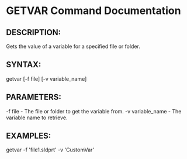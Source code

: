 # GETVAR Command Documentation

## DESCRIPTION:
Gets the value of a variable for a specified file or folder.

## SYNTAX:
getvar [-f file] [-v variable_name]

## PARAMETERS:
-f file - The file or folder to get the variable from.
-v variable_name - The variable name to retrieve.

## EXAMPLES:
getvar -f 'file1.sldprt' -v 'CustomVar'
